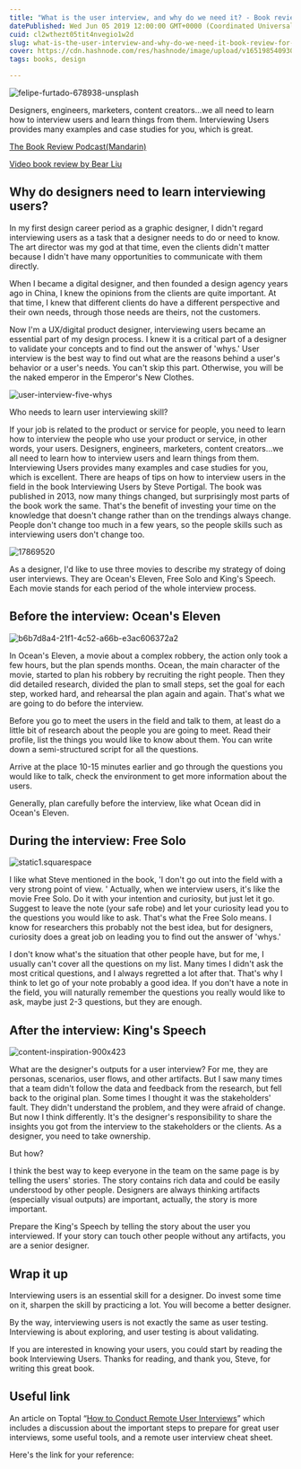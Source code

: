 ```yaml
---
title: "What is the user interview, and why do we need it? - Book review for Interviewing Users"
datePublished: Wed Jun 05 2019 12:00:00 GMT+0000 (Coordinated Universal Time)
cuid: cl2wthezt05tit4nvegio1w2d
slug: what-is-the-user-interview-and-why-do-we-need-it-book-review-for-interviewing-users
cover: https://cdn.hashnode.com/res/hashnode/image/upload/v1651985409302/7U-QhfMHU.jpg
tags: books, design

---
```


![felipe-furtado-678938-unsplash](https://i.imgur.com/Mu63BCV.jpg)

Designers, engineers, marketers, content creators...we all need to learn how to interview users and learn things from them. Interviewing Users provides many examples and case studies for you, which is great. 

[The Book Review Podcast(Mandarin)](http://voice.beartalking.com/bt318)

[Video book review by Bear Liu](https://youtu.be/oiJffUYuJpU)

## Why do designers need to learn interviewing users?

In my first design career period as a graphic designer, I didn't regard interviewing users as a task that a designer needs to do or need to know. The art director was my god at that time, even the clients didn't matter because I didn't have many opportunities to communicate with them directly. 

When I became a digital designer, and then founded a design agency years ago in China, I knew the opinions from the clients are quite important. At that time, I knew that different clients do have a different perspective and their own needs, through those needs are theirs, not the customers.

Now I'm a UX/digital product designer, interviewing users became an essential part of my design process. I knew it is a critical part of a designer to validate your concepts and to find out the answer of 'whys.' User interview is the best way to find out what are the reasons behind a user's behavior or a user's needs. You can't skip this part. Otherwise, you will be the naked emperor in the Emperor's New Clothes. 

![user-interview-five-whys](https://i.imgur.com/0XUSnMs.png)

Who needs to learn user interviewing skill? 

If your job is related to the product or service for people, you need to learn how to interview the people who use your product or service, in other words, your users. Designers, engineers, marketers, content creators...we all need to learn how to interview users and learn things from them. Interviewing Users provides many examples and case studies for you, which is excellent. There are heaps of tips on how to interview users in the field in the book Interviewing Users by Steve Portigal. The book was published in 2013, now many things changed, but surprisingly most parts of the book work the same. That's the benefit of investing your time on the knowledge that doesn't change rather than on the trendings always change. People don't change too much in a few years, so the people skills such as interviewing users don't change too.

![17869520](https://i.imgur.com/JVQhm27.jpg)


As a designer, I'd like to use three movies to describe my strategy of doing user interviews. They are Ocean's Eleven, Free Solo and King's Speech. Each movie stands for each period of the whole interview process.

## Before the interview: Ocean's Eleven

![b6b7d8a4-21f1-4c52-a66b-e3ac606372a2](https://i.imgur.com/4exS1aK.jpg)

In Ocean's Eleven, a movie about a complex robbery, the action only took a few hours, but the plan spends months. Ocean, the main character of the movie, started to plan his robbery by recruiting the right people. Then they did detailed research, divided the plan to small steps, set the goal for each step, worked hard, and rehearsal the plan again and again. That's what we are going to do before the interview.

Before you go to meet the users in the field and talk to them, at least do a little bit of research about the people you are going to meet. Read their profile, list the things you would like to know about them. You can write down a semi-structured script for all the questions.

Arrive at the place 10-15 minutes earlier and go through the questions you would like to talk, check the environment to get more information about the users. 

Generally, plan carefully before the interview, like what Ocean did in Ocean's Eleven.

## During the interview: Free Solo

![static1.squarespace](https://i.imgur.com/jSwKRoe.jpg)

I like what Steve mentioned in the book, 'I don't go out into the field with a very strong point of view. ' Actually, when we interview users, it's like the movie Free Solo. Do it with your intention and curiosity, but just let it go. Suggest to leave the note (your safe robe) and let your curiosity lead you to the questions you would like to ask. That's what the Free Solo means. I know for researchers this probably not the best idea, but for designers, curiosity does a great job on leading you to find out the answer of 'whys.' 

I don't know what's the situation that other people have, but for me, I usually can't cover all the questions on my list. Many times I didn't ask the most critical questions, and I always regretted a lot after that. That's why I think to let go of your note probably a good idea. If you don't have a note in the field, you will naturally remember the questions you really would like to ask, maybe just 2-3 questions, but they are enough.

## After the interview: King's Speech

![content-inspiration-900x423](https://i.imgur.com/L0W8K1I.jpg)

What are the designer's outputs for a user interview? For me, they are personas, scenarios, user flows, and other artifacts. But I saw many times that a team didn't follow the data and feedback from the research, but fell back to the original plan. Some times I thought it was the stakeholders' fault. They didn't understand the problem, and they were afraid of change. But now I think differently. It's the designer's responsibility to share the insights you got from the interview to the stakeholders or the clients. As a designer, you need to take ownership.

But how?

I think the best way to keep everyone in the team on the same page is by telling the users' stories. The story contains rich data and could be easily understood by other people. Designers are always thinking artifacts (especially visual outputs) are important, actually, the story is more important.

Prepare the King's Speech by telling the story about the user you interviewed. If your story can touch other people without any artifacts, you are a senior designer.

## Wrap it up

Interviewing users is an essential skill for a designer. Do invest some time on it, sharpen the skill by practicing a lot. You will become a better designer.

By the way, interviewing users is not exactly the same as user testing. Interviewing is about exploring, and user testing is about validating.

If you are interested in knowing your users, you could start by reading the book Interviewing Users. Thanks for reading, and thank you, Steve, for writing this great book.

## Useful link
An article on Toptal “[How to Conduct Remote User Interviews](https://www.toptal.com/product-managers/remote/remote-user-interviews)” which includes a discussion about the important steps to prepare for great user interviews, some useful tools, and a remote user interview cheat sheet.

Here's the link for your reference: 
